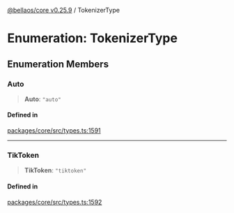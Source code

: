 [@bellaos/core v0.25.9](../index.md) / TokenizerType

# Enumeration: TokenizerType

## Enumeration Members

### Auto

> **Auto**: `"auto"`

#### Defined in

[packages/core/src/types.ts:1591](https://github.com/bellaOS/bella/blob/main/packages/core/src/types.ts#L1591)

***

### TikToken

> **TikToken**: `"tiktoken"`

#### Defined in

[packages/core/src/types.ts:1592](https://github.com/bellaOS/bella/blob/main/packages/core/src/types.ts#L1592)
